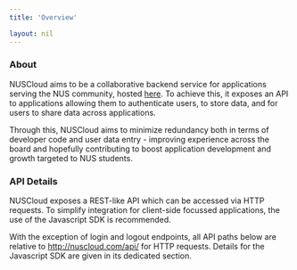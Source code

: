 ```yaml
---
title: 'Overview'

layout: nil
---
```


### About

NUSCloud aims to be a collaborative backend service for applications serving the NUS community, hosted [here](nuscloud.com). To achieve this, it exposes an API to applications allowing them to authenticate users, to store data, and for users to share data across applications.

Through this, NUSCloud aims to minimize redundancy both in terms of developer code and user data entry - improving experience across the board and hopefully contributing to boost application development and growth targeted to NUS students. 

### API Details

NUSCloud exposes a REST-like API which can be accessed via HTTP requests. To simplify integration for client-side focussed applications, the use of the Javascript SDK is recommended.

With the exception of login and logout endpoints, all API paths below are relative to http://nuscloud.com/api/ for HTTP requests. Details for the Javascript SDK are given in its dedicated section.
